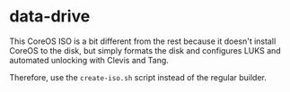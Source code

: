 # data-drive

This CoreOS ISO is a bit different from the rest because it doesn't install CoreOS to the disk, but simply formats the disk and configures LUKS and automated unlocking with Clevis and Tang.

Therefore, use the `create-iso.sh` script instead of the regular builder.
